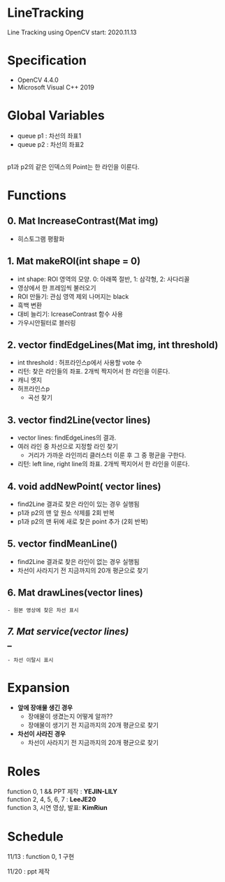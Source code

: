 # LineTracking
Line Tracking using OpenCV
start: 2020.11.13

# Specification
* OpenCV 4.4.0
* Microsoft Visual C++ 2019

# Global Variables
- queue<Point> p1 : 차선의 좌표1
- queue<Point> p2 : 차선의 좌표2
<br>
p1과 p2의 같은 인덱스의 Point는 한 라인을 이룬다.
  



# Functions
## __0. Mat IncreaseContrast(Mat img) <br>__
- 히스토그램 평활화

## __1. Mat makeROI(int shape = 0) <br>__
- int shape: ROI 영역의 모양. 0: 아래쪽 절반, 1: 삼각형, 2: 사다리꼴
- 영상에서 한 프레임씩 불러오기
- ROI 만들기: 관심 영역 제외 나머지는 black
- 흑백 변환
- 대비 늘리기: IcreaseContrast 함수 사용
- 가우시안필터로 블러링

## __2. vector<Point> findEdgeLines(Mat img, int threshold) <br>__
  - int threshold : 허프라인스p에서 사용할 vote 수
  - 리턴: 찾은 라인들의 좌표. 2개씩 짝지어서 한 라인을 이룬다.
  - 캐니 엣지
  - 허프라인스p
    + 곡선 찾기

## __3. vector<Point> find2Line(vector<Point> lines) <br>__
   - vector<Point> lines: findEdgeLines의 결과.
   - 여러 라인 중 차선으로 지정할 라인 찾기
      + 거리가 가까운 라인끼리 클러스터 이룬 후 그 중 평균을 구한다.
   - 리턴: left line, right line의 좌표. 2개씩 짝지어서 한 라인을 이룬다.

## __4. void addNewPoint( vector<Point> lines) <br>__
  - find2Line 결과로 찾은 라인이 있는 경우 실행됨
  - p1과 p2의 맨 앞 원소 삭제를 2회 반복
  - p1과 p2의 맨 뒤에 새로 찾은 point 추가 (2회 반복)

## __5. vector<Point> findMeanLine() <br>__
   - find2Line 결과로 찾은 라인이 없는 경우 실행됨
   - 차선이 사라지기 전 지금까지의 20개 평균으로 찾기

## __6. Mat drawLines(vector<Point> lines) <br>__
    - 원본 영상에 찾은 차선 표시
  
## _7. Mat service(vector<Point> lines) <br>__
    - 차선 이탈시 표시
  

# Expansion
* __앞에 장애물 생긴 경우__
  - 장애물이 생겼는지 어떻게 알까??
  - 장애물이 생기기 전 지금까지의 20개 평균으로 찾기
* __차선이 사라진 경우__
  - 차선이 사라지기 전 지금까지의 20개 평균으로 찾기
  

# Roles
function 0, 1 &&  PPT 제작 : __YEJIN-LILY<br>__
function 2, 4, 5, 6, 7 : __LeeJE20<br>__
function 3, 시연 영상, 발표: __KimRiun<br>__


# Schedule
11/13 : function 0, 1 구현

11/20 : ppt 제작
  
